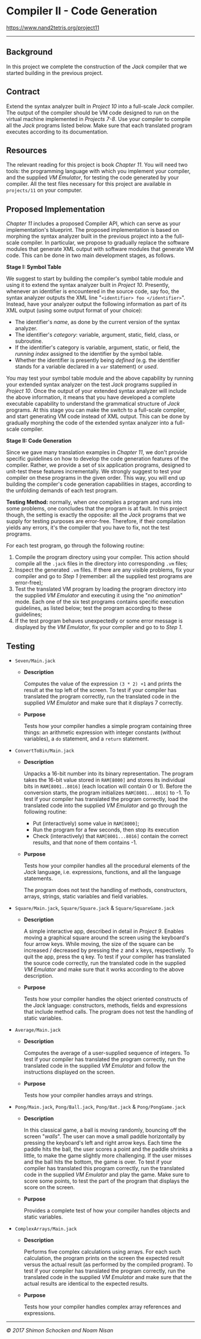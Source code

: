 # Compiler II - Code Generation

https://www.nand2tetris.org/project11

------

## Background

In this project we complete the construction of the *Jack* compiler that we started building in the previous project.

## Contract

Extend the syntax analyzer built in *Project 10* into a full-scale *Jack* compiler. The output of the compiler should be VM code designed to run on the virtual machine implemented in *Projects 7-8*. Use your compiler to compile all the *Jack* programs listed below. Make sure that each translated program executes according to its documentation.

## Resources

The relevant reading for this project is book *Chapter 11*. You will need two tools: the programming language with which you implement your compiler, and the supplied *VM Emulator*, for testing the code generated by your compiler. All the test files necessary for this project are available in `projects/11` on your computer.

## Proposed Implementation

*Chapter 11* includes a proposed Compiler API, which can serve as your implementation's blueprint. The proposed implementation is based on morphing the syntax analyzer built in the previous project into a the full-scale compiler. In particular, we propose to gradually replace the software modules that generate XML output with software modules that generate VM code. This can be done in two main development stages, as follows.

**Stage I: Symbol Table**

We suggest to start by building the compiler's symbol table module and using it to extend the syntax analyzer built in *Project 10*. Presently, whenever an identifier is encountered in the source code, say foo, the syntax analyzer outputs the XML line "`<identifier> foo </identifier>`". Instead, have your analyzer output the following information as part of its XML output (using some output format of your choice):

- The identifier's *name*, as done by the current version of the syntax analyzer.
- The identifier's *category*: variable, argument, static, field, class, or subroutine.
- If the identifier's category is variable, argument, static, or field, the *running index* assigned to the identifier by the symbol table.
- Whether the identifier is presently being *defined* (e.g. the identifier stands for a variable declared in a `var` statement) or *used*.

You may test your symbol table module and the above capability by running your extended syntax analyzer on the test *Jack* programs supplied in *Project 10*. Once the output of your extended syntax analyzer will include the above information, it means that you have developed a complete executable capability to understand the grammatical structure of *Jack* programs. At this stage you can make the switch to a full-scale compiler, and start generating VM code instead of XML output. This can be done by gradually morphing the code of the extended syntax analyzer into a full-scale compiler.

**Stage II: Code Generation**

Since we gave many translation examples in *Chapter 11*, we don't provide specific guidelines on how to develop the code generation features of the compiler. Rather, we provide a set of six application programs, designed to unit-test these features incrementally. We strongly suggest to test your compiler on these programs in the given order. This way, you will end up building the compiler's code generation capabilities in stages, according to the unfolding demands of each test program.

**Testing Method:** normally, when one compiles a program and runs into some problems, one concludes that the program is at fault. In this project though, the setting is exactly the opposite: all the *Jack* programs that we supply for testing purposes are error-free. Therefore, if their compilation yields any errors, it's the compiler that you have to fix, not the test programs.

For each test program, go through the following routine:

1. Compile the program directory using your compiler. This action should compile all the `.jack` files in the directory into corresponding `.vm` files;
2. Inspect the generated `.vm` files. If there are any visible problems, fix your compiler and go to *Step 1* (remember: all the supplied test programs are error-free);
3. Test the translated VM program by loading the program directory into the supplied *VM Emulator* and executing it using the "*no animation*" mode. Each one of the six test programs contains specific execution guidelines, as listed below; test the program according to these guidelines;
4. If the test program behaves unexpectedly or some error message is displayed by the *VM Emulator*, fix your compiler and go to to *Step 1*.

## Testing

- `Seven/Main.jack`

  - **Description**

    Computes the value of the expression `(3 * 2) +1` and prints the result at the top left of the screen. To test if your compiler has translated the program correctly, run the translated code in the supplied *VM Emulator* and make sure that it displays 7 correctly.

  - **Purpose**

    Tests how your compiler handles a simple program containing three things: an arithmetic expression with integer constants (without variables), a `do` statement, and a `return` statement.

- `ConvertToBin/Main.jack`

  - **Description**

    Unpacks a 16-bit number into its binary representation. The program takes the 16-bit value stored in `RAM[8000]` and stores its individual bits in `RAM[8001..8016]` (each location will contain 0 or 1). Before the conversion starts, the program initializes `RAM[8001...8016]` to -1. To test if your compiler has translated the program correctly, load the translated code into the supplied *VM Emulator* and go through the following routine:

    - Put (interactively) some value in `RAM[8000]`;
    - Run the program for a few seconds, then stop its execution
    - Check (interactively) that `RAM[8001...8016]` contain the correct results, and that none of them contains -1.

  - **Purpose**

    Tests how your compiler handles all the procedural elements of the *Jack* language, i.e. expressions, functions, and all the language statements.

    The program does not test the handling of methods, constructors, arrays, strings, static variables and field variables.

- `Square/Main.jack`, `Square/Square.jack` & `Square/SquareGame.jack`

  - **Description**

    A simple interactive app, described in detail in *Project 9*. Enables moving a graphical square around the screen using the keyboard's four arrow keys. While moving, the size of the square can be increased / decreased by pressing the <kbd>z</kbd> and <kbd>x</kbd> keys, respectively. To quit the app, press the <kbd>q</kbd> key. To test if your compiler has translated the source code correctly, run the translated code in the supplied *VM Emulator* and make sure that it works according to the above description.

  - **Purpose**

    Tests how your compiler handles the object oriented constructs of the *Jack* language: constructors, methods, fields and expressions that include method calls. The program does not test the handling of static variables.

- `Average/Main.jack`

  - **Description**

    Computes the average of a user-supplied sequence of integers. To test if your compiler has translated the program correctly, run the translated code in the supplied *VM Emulator* and follow the instructions displayed on the screen.

  - **Purpose**

    Tests how your compiler handles arrays and strings.

- `Pong/Main.jack`, `Pong/Ball.jack`, `Pong/Bat.jack` & `Pong/PongGame.jack`

  - **Description**

    In this classical game, a ball is moving randomly, bouncing off the screen "*walls*". The user can move a small paddle horizontally by pressing the keyboard's left and right arrow keys. Each time the paddle hits the ball, the user scores a point and the paddle shrinks a little, to make the game slightly more challenging. If the user misses and the ball hits the bottom, the game is over. To test if your compiler has translated this program correctly, run the translated code in the supplied *VM Emulator* and play the game. Make sure to score some points, to test the part of the program that displays the score on the screen.

  - **Purpose**

    Provides a complete test of how your compiler handles objects and static variables.

- `ComplexArrays/Main.jack`

  - **Description**

    Performs five complex calculations using arrays. For each such calculation, the program prints on the screen the expected result versus the actual result (as performed by the compiled program). To test if your compiler has translated the program correctly, run the translated code in the supplied *VM Emulator* and make sure that the actual results are identical to the expected results.

  - **Purpose**

    Tests how your compiler handles complex array references and expressions.

------

*© 2017 Shimon Schocken and Noam Nisan*